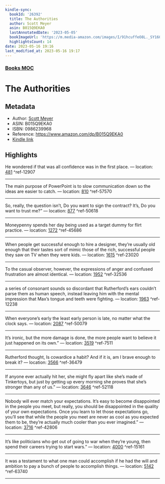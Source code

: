 ```yaml
---
kindle-sync:
  bookId: '26392'
  title: The Authorities
  author: Scott Meyer
  asin: B015Q9EKA0
  lastAnnotatedDate: '2023-05-05'
  bookImageUrl: 'https://m.media-amazon.com/images/I/91hcuffeO8L._SY160.jpg'
  highlightsCount: 14
date: 2023-05-16 19:16
last_modified_at: 2023-05-16 19:17
---  
```

### [Books MOC](Books%20MOC.md)
# The Authorities
## Metadata
* Author: [Scott Meyer](https://www.amazon.comundefined)
* ASIN: B015Q9EKA0
* ISBN: 0986239968
* Reference: https://www.amazon.com/dp/B015Q9EKA0
* [Kindle link](kindle://book?action=open&asin=B015Q9EKA0)

## Highlights
He wondered if that was all confidence was in the first place. — location: [481](kindle://book?action=open&asin=B015Q9EKA0&location=481) ^ref-12907

---
The main purpose of PowerPoint is to slow communication down so the ideas are easier to catch. — location: [810](kindle://book?action=open&asin=B015Q9EKA0&location=810) ^ref-57570

---
So, really, the question isn’t, Do you want to sign the contract? It’s, Do you want to trust me?” — location: [877](kindle://book?action=open&asin=B015Q9EKA0&location=877) ^ref-50618

---
Moneypenny spends her day being used as a target dummy for flirt practice. — location: [1272](kindle://book?action=open&asin=B015Q9EKA0&location=1272) ^ref-45686

---
When people get successful enough to hire a designer, they’re usually old enough that their tastes sort of mimic those of the rich, successful people they saw on TV when they were kids. — location: [1615](kindle://book?action=open&asin=B015Q9EKA0&location=1615) ^ref-23020

---
To the casual observer, however, the expressions of anger and confused frustration are almost identical. — location: [1952](kindle://book?action=open&asin=B015Q9EKA0&location=1952) ^ref-32536

---
a series of consonant sounds so discordant that Rutherford’s ears couldn’t parse them as human speech, instead leaving him with the mental impression that Max’s tongue and teeth were fighting. — location: [1963](kindle://book?action=open&asin=B015Q9EKA0&location=1963) ^ref-12238

---
When everyone’s early the least early person is late, no matter what the clock says. — location: [2087](kindle://book?action=open&asin=B015Q9EKA0&location=2087) ^ref-50079

---
It’s ironic, but the more damage is done, the more people want to believe it just happened on its own.” — location: [3519](kindle://book?action=open&asin=B015Q9EKA0&location=3519) ^ref-7511

---
Rutherford thought, Is cowardice a habit? And if it is, am I brave enough to break it? — location: [3566](kindle://book?action=open&asin=B015Q9EKA0&location=3566) ^ref-36479

---
If anyone ever actually hit her, she might fly apart like she’s made of Tinkertoys, but just by getting up every morning she proves that she’s stronger than any of us.” — location: [3646](kindle://book?action=open&asin=B015Q9EKA0&location=3646) ^ref-52118

---
Nobody will ever match your expectations. It’s easy to become disappointed in the people you meet, but really, you should be disappointed in the quality of your own expectations. Once you learn to let those expectations go, you’ll see that while the people you meet are never as cool as you expected them to be, they’re actually much cooler than you ever imagined.” — location: [3716](kindle://book?action=open&asin=B015Q9EKA0&location=3716) ^ref-42806

---
It’s like politicians who get out of going to war when they’re young, then spend their careers trying to start wars.” — location: [4000](kindle://book?action=open&asin=B015Q9EKA0&location=4000) ^ref-15161

---
It was a testament to what one man could accomplish if he had the will and ambition to pay a bunch of people to accomplish things. — location: [5142](kindle://book?action=open&asin=B015Q9EKA0&location=5142) ^ref-63740

---
